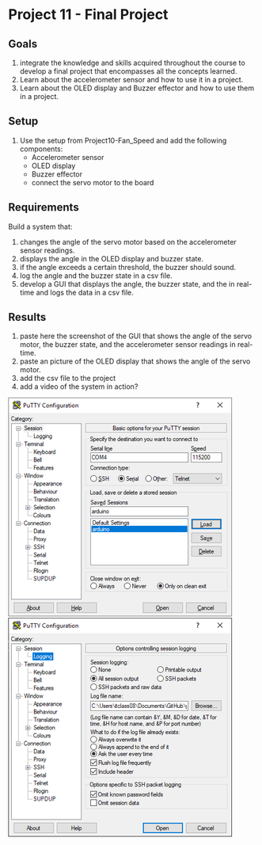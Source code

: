 # Project 11 - Final Project 

## Goals
1. integrate the knowledge and skills acquired throughout the course to develop a final project that encompasses all the concepts learned.
2. Learn about the accelerometer sensor and how to use it in a project.
3. Learn about the OLED display and Buzzer effector and how to use them in a project.

## Setup
1. Use the setup from Project10-Fan_Speed and add the following components:
    - Accelerometer sensor
    - OLED display
    - Buzzer effector
    - connect the servo motor to the board

## Requirements
Build a system that: 
1. changes the angle of the servo motor based on the accelerometer sensor readings.
2. displays the angle in the OLED display and buzzer state.
3. if the angle exceeds a certain threshold, the buzzer should sound.
4. log the angle and the buzzer state in a csv file.
5. develop a GUI that displays the angle, the buzzer state, and the in real-time and logs the data in a csv file.

## Results
1. paste here the screenshot of the GUI that shows the angle of the servo motor, the buzzer state, and the accelerometer sensor readings in real-time.
2. paste an picture of the OLED display that shows the angle of the servo motor.
3. add the csv file to the project
4. add a video of the system in action?

![putty session](image.png)
![logging](image-1.png)

